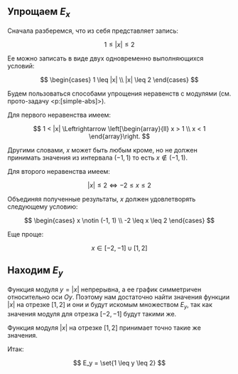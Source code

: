 ## Упрощаем $E_x$

Сначала разберемся, что из себя представляет запись:

$$ 1 \leq |x| \leq 2 $$

Ее можно записать в виде двух одновременно выполняющихся условий:

$$
\begin{cases}
	1 \leq |x|
    \\
    |x| \leq 2
\end{cases}
$$

Будем пользоваться способами упрощения неравенств с модулями (см. прото-задачу <p:[simple-abs]>).

Для первого неравенства имеем:

$$ 1 < |x| \Leftrightarrow \left[\begin{array}{ll} x > 1 \\ x < 1 \end{array}\right. $$

Другими словами, $x$ может быть любым кроме, но не должен принимать значения из интервала $(-1, 1)$ то есть $x\notin (-1, 1)$.

Для второго неравенства имеем:

$$ |x| \leq 2 \Leftrightarrow -2 \leq x \leq 2 $$


Объединяя полученные результаты, $x$ должен удовлетворять следующему условию:

$$
\begin{cases}
	x \notin (-1, 1)
    \\
    -2 \leq x \leq 2
\end{cases}
$$

Еще проще:

$$ x \in [-2, -1] \cup [1, 2] $$

## Находим $E_y$

Функция модуля $y = |x|$ непрерывна, а ее график симметричен относительно оси $Oy$. Поэтому нам достаточно найти значения функции $|x|$ на отрезке $[1,2]$ и они и будут искомым множеством $E_y$, так как значения модуля для отрезка $[-2, -1]$ будут такими же.

Функция модуля $|x|$ на отрезке $[1,2]$ принимает точно такие же значения.

Итак:

$$ E_y = \set{1 \leq y \leq 2} $$